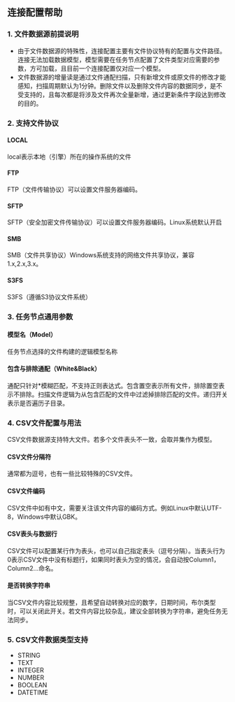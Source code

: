 ## **连接配置帮助**

### **1. 文件数据源前提说明**
- 由于文件数据源的特殊性，连接配置主要有文件协议特有的配置与文件路径。连接无法加载数据模型，模型需要在任务节点配置了文件类型对应需要的参数，方可加载，且目前一个连接配置仅对应一个模型。
- 文件数据源的增量读是通过文件通配扫描，只有新增文件或原文件的修改才能感知，扫描周期默认为1分钟。删除文件以及删除文件内容的数据同步，是不受支持的，且每次都是将涉及文件再次全量新增，通过更新条件字段达到修改的目的。

### **2. 支持文件协议**
#### **LOCAL**
local表示本地（引擎）所在的操作系统的文件
#### **FTP**
FTP（文件传输协议）可以设置文件服务器编码。
#### **SFTP**
SFTP（安全加密文件传输协议）可以设置文件服务器编码。Linux系统默认开启
#### **SMB**
SMB（文件共享协议）Windows系统支持的网络文件共享协议，兼容1.x,2.x,3.x。
#### **S3FS**
S3FS（遵循S3协议文件系统）

### **3. 任务节点通用参数**
#### **模型名（Model）**
任务节点选择的文件构建的逻辑模型名称
#### **包含与排除通配（White&Black）**
通配只针对*模糊匹配，不支持正则表达式。包含置空表示所有文件，排除置空表示不排除。扫描文件逻辑为从包含匹配的文件中过滤掉排除匹配的文件。递归开关表示是否遍历子目录。

### **4. CSV文件配置与用法**
CSV文件数据源支持特大文件。若多个文件表头不一致，会取并集作为模型。
#### **CSV文件分隔符**
通常都为逗号，也有一些比较特殊的CSV文件。
#### **CSV文件编码**
CSV文件中如有中文，需要关注该文件内容的编码方式。例如Linux中默认UTF-8，Windows中默认GBK。
#### **CSV表头与数据行**
CSV文件可以配置某行作为表头，也可以自己指定表头（逗号分隔）。当表头行为0表示CSV文件中没有标题行，如果同时表头为空的情况，会自动按Column1，Column2...命名。
#### **是否转换字符串**
当CSV文件内容比较规整，且希望自动转换对应的数字，日期时间，布尔类型时，可以关闭此开关。若文件内容比较杂乱，建议全部转换为字符串，避免任务无法同步。

### **5. CSV文件数据类型支持**
- STRING
- TEXT
- INTEGER
- NUMBER
- BOOLEAN
- DATETIME